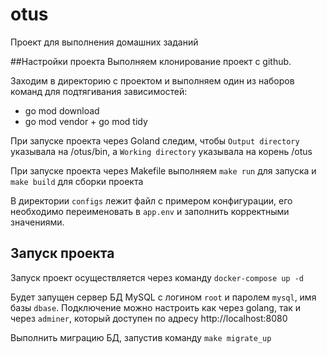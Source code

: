# otus

Проект для выполнения домашних заданий

##Настройки проекта
Выполняем клонирование проект с github.

Заходим в директорию с проектом и выполняем один из наборов команд для подтягивания зависимостей:
- go mod download
- go mod vendor + go mod tidy

При запуске проекта через Goland следим, чтобы `Output directory` указывала на /otus/bin, а `Working directory` указывала 
на корень /otus

При запуске проекта через Makefile выполняем `make run` для запуска и `make build` для сборки проекта

В директории `configs` лежит файл с примером конфигурации, его необходимо переименовать в `app.env` и заполнить корректными значениями.


## Запуск проекта

Запуск проект осуществляется через команду `docker-compose up -d`

Будет запущен сервер БД MySQL c логином `root` и паролем `mysql`, имя базы `dbase`.
Подключение можно настроить как через golang, так и через `adminer`, который доступен по адресу http://localhost:8080

Выполнить миграцию БД, запустив команду `make migrate_up`